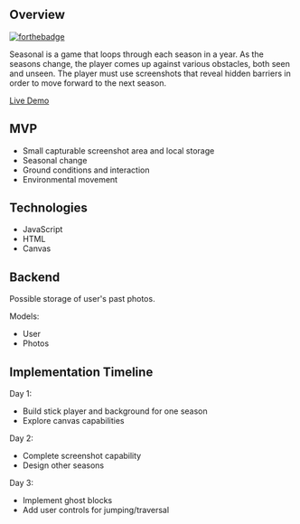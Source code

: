 ## Overview

[![forthebadge](https://forthebadge.com/images/badges/made-with-javascript.svg)](https://forthebadge.com)

Seasonal is a game that loops through each season in a year. As the seasons change, the player
comes up against various obstacles, both seen and unseen. The player must use screenshots
that reveal hidden barriers in order to move forward to the next season.

[Live Demo](https://scarebnb123.herokuapp.com/#/)

## MVP

* Small capturable screenshot area and local storage
* Seasonal change
* Ground conditions and interaction
* Environmental movement

## Technologies

* JavaScript
* HTML
* Canvas

## Backend

Possible storage of user's past photos.

Models:

* User
* Photos

## Implementation Timeline

Day 1:

* Build stick player and background for one season
* Explore canvas capabilities

Day 2:

* Complete screenshot capability
* Design other seasons

Day 3:

* Implement ghost blocks
* Add user controls for jumping/traversal
